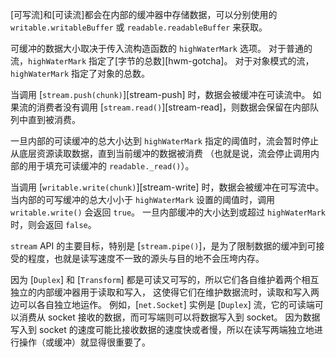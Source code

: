 
<!--type=misc-->

[可写流]和[可读流]都会在内部的缓冲器中存储数据，可以分别使用的 `writable.writableBuffer` 或 `readable.readableBuffer` 来获取。

可缓冲的数据大小取决于传入流构造函数的 `highWaterMark` 选项。
对于普通的流，`highWaterMark` 指定了[字节的总数][hwm-gotcha]。
对于对象模式的流，`highWaterMark` 指定了对象的总数。

当调用 [`stream.push(chunk)`][stream-push] 时，数据会被缓冲在可读流中。
如果流的消费者没有调用 [`stream.read()`][stream-read]，则数据会保留在内部队列中直到被消费。

一旦内部的可读缓冲的总大小达到 `highWaterMark` 指定的阈值时，流会暂时停止从底层资源读取数据，直到当前缓冲的数据被消费
（也就是说，流会停止调用内部的用于填充可读缓冲的 `readable._read()`）。

当调用 [`writable.write(chunk)`][stream-write] 时，数据会被缓冲在可写流中。
当内部的可写缓冲的总大小小于 `highWaterMark` 设置的阈值时，调用 `writable.write()` 会返回 `true`。 
一旦内部缓冲的大小达到或超过 `highWaterMark` 时，则会返回 `false`。

`stream` API 的主要目标，特别是 [`stream.pipe()`]，是为了限制数据的缓冲到可接受的程度，也就是读写速度不一致的源头与目的地不会压垮内存。

因为 [`Duplex`] 和 [`Transform`] 都是可读又可写的，所以它们各自维护着两个相互独立的内部缓冲器用于读取和写入，
这使得它们在维护数据流时，读取和写入两边可以各自独立地运作。
例如，[`net.Socket`] 实例是 [`Duplex`] 流，它的可读端可以消费从 socket 接收的数据，而可写端则可以将数据写入到 socket。
因为数据写入到 socket 的速度可能比接收数据的速度快或者慢，所以在读写两端独立地进行操作（或缓冲）就显得很重要了。


